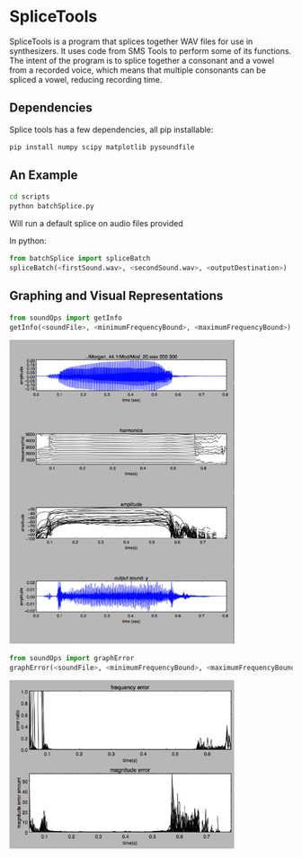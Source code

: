 # SpliceTools

SpliceTools is a program that splices together
WAV files for use in synthesizers. It uses code
from SMS Tools to perform some of its functions. 
The intent of the program is to splice together
a consonant and a vowel from a recorded voice, 
which means that multiple consonants can be spliced 
a vowel, reducing recording time.

## Dependencies

Splice tools has a few dependencies, all pip installable:

```python
pip install numpy scipy matplotlib pysoundfile
```
## An Example

```bash
cd scripts
python batchSplice.py
```

Will run a default splice on audio files provided

In python:


```python
from batchSplice import spliceBatch
spliceBatch(<firstSound.wav>, <secondSound.wav>, <outputDestination>)
```

## Graphing and Visual Representations

```python
from soundOps import getInfo
getInfo(<soundFile>, <minimumFrequencyBound>, <maximumFrequencyBound>)
```
<img src="https://github.com/alcofrisbas/SpliceTools/blob/master/images/getInfo.png" width="400">

```python
from soundOps import graphError
graphError(<soundFile>, <minimumFrequencyBound>, <maximumFrequencyBound>)
```

<img src="https://github.com/alcofrisbas/SpliceTools/blob/master/images/graphError.png" width="400">
